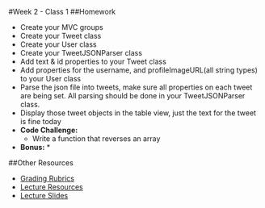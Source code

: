 #Week 2 - Class 1
##Homework
* Create your MVC groups
* Create your Tweet class 
* Create your User class
* Create your TweetJSONParser class
* Add text & id properties to your Tweet class
* Add properties for the username, and profileImageURL(all string types) to your User class
* Parse the json file into tweets, make sure all properties on each tweet are being set. All parsing should be done in your TweetJSONParser class.
* Display those tweet objects in the table view, just the text for the tweet is fine today
* **Code Challenge:** 
	* Write a function that reverses an array
* **Bonus:**
	* 

##Other Resources
* [Grading Rubrics](../../Resources/)
* [Lecture Resources](lecture/)
* [Lecture Slides](https://www.icloud.com/keynote/000zcDpBW724ge1h9b-xrUjMg#Week2-Class1)
